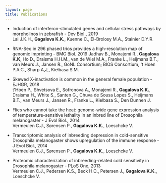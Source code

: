 ```yaml
---
layout: page
title: Publications
---
```


* Induction of interferon-stimulated genes and cellular stress pathways by morpholinos in zebrafish - Dev Biol., 2019       
Lai J.K.H., **Gagalova K.K.**, Kuenne C., El-Brolosy M.A., Stainier D.Y.R.

* RNA-Seq in 296 phased trios provides a high-resolution map of genomic imprinting - BMC Biol. 2019
Jadhav B., Monajemi R., **Gagalova K.K**, Ho D., Draisma H.H.M., van de Wiel M.A., Franke L., Heijmans B.T., van Meurs J., Jansen R., GoNL Consortium; BIOS Consortium, 't Hoen P.A.C., Sharp A,J,, Kiełbasa S.M.

* Skewed X-inactivation is common in the general female population - EJHGR, 2018        
t'Hoen P., Shvetsova E., Sofronova A., Monajemi R., **Gagalova K.K.**, Draisma H., White S., Santen G., Chuva de Sousa Lopes S., Heijmans B.T., van Meurs J., Jansen R., Franke L., Kiełbasa S., Den Dunnen J.

* Flies who cannot take the heat: genome-wide gene expression analysis of temperature-sensitive lethality in an inbred line of Drosophila melanogaster - J Evol Biol., 2014        
Vermeulen C.J., Sørensen P., **Gagalova K.K.**, Loeschcke V.

* Transcriptomic analysis of inbreeding depression in cold-sensitive Drosophila melanogaster shows upregulation of the immune response - J Evol Biol., 2014       
Vermeulen C.J., Sørensen P., **Gagalova K.K.**, Loeschcke V.

* Proteomic characterization of inbreeding-related cold sensitivity in Drosophila melanogaster - PLoS One, 2013      
Vermeulen C.J., Pedersen K.S., Beck H.C., Petersen J., **Gagalova K.K.**, Loeschcke V.
